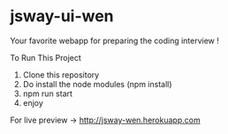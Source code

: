 # jsway-ui-wen
Your favorite webapp for preparing the coding interview !

To Run This Project 

1. Clone this repository
2. Do install the node modules (npm install)
3. npm run start
4. enjoy

For live preview -> http://jsway-wen.herokuapp.com
